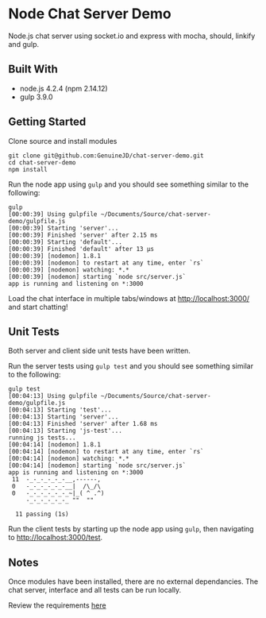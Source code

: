 # Node Chat Server Demo
Node.js chat server using socket.io and express with mocha, should, linkify and gulp.

## Built With
* node.js 4.2.4 (npm 2.14.12)
* gulp 3.9.0

## Getting Started
Clone source and install modules
```
git clone git@github.com:GenuineJD/chat-server-demo.git
cd chat-server-demo
npm install
```

Run the node app using ``gulp`` and you should see something similar to the following:
```
gulp
[00:00:39] Using gulpfile ~/Documents/Source/chat-server-demo/gulpfile.js
[00:00:39] Starting 'server'...
[00:00:39] Finished 'server' after 2.15 ms
[00:00:39] Starting 'default'...
[00:00:39] Finished 'default' after 13 μs
[00:00:39] [nodemon] 1.8.1
[00:00:39] [nodemon] to restart at any time, enter `rs`
[00:00:39] [nodemon] watching: *.*
[00:00:39] [nodemon] starting `node src/server.js`
app is running and listening on *:3000
```

Load the chat interface in multiple tabs/windows at [http://localhost:3000/](http://localhost:3000/) and start chatting!

## Unit Tests
Both server and client side unit tests have been written.

Run the server tests using ``gulp test`` and you should see something similar to the following:
```
gulp test
[00:04:13] Using gulpfile ~/Documents/Source/chat-server-demo/gulpfile.js
[00:04:13] Starting 'test'...
[00:04:13] Starting 'server'...
[00:04:13] Finished 'server' after 1.68 ms
[00:04:13] Starting 'js-test'...
running js tests...
[00:04:14] [nodemon] 1.8.1
[00:04:14] [nodemon] to restart at any time, enter `rs`
[00:04:14] [nodemon] watching: *.*
[00:04:14] [nodemon] starting `node src/server.js`
app is running and listening on *:3000
 11  -_-_-_-_-_-__,------,
 0   -_-_-_-_-_-__|  /\_/\ 
 0   -_-_-_-_-_-_~|_( ^ .^) 
     -_-_-_-_-_-_ ""  "" 

  11 passing (1s)
```

Run the client tests by starting up the node app using ``gulp``, then navigating to [http://localhost:3000/test](http://localhost:3000/test).

## Notes
Once modules have been installed, there are no external dependancies.  The chat server, interface and all tests can be run locally.

Review the requirements [here](https://github.com/GenuineJD/chat-server-demo/blob/master/challenge.md)
